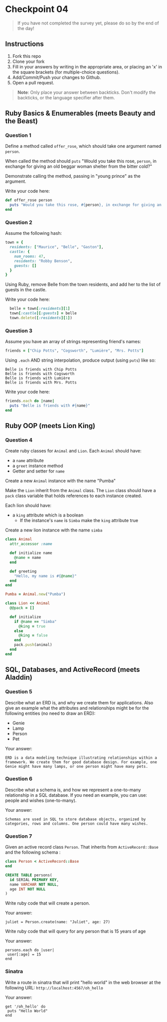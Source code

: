 # Checkpoint 04

> If you have not completed the survey yet,
please do so by the end of the day!

## Instructions

1. Fork this repo
2. Clone your fork
3. Fill in your answers by writing in the appropriate area, or placing an 'x' in
the square brackets (for multiple-choice questions).
4. Add/Commit/Push your changes to Github.
5. Open a pull request.

> **Note**: Only place your answer between backticks. Don't modify the backticks,
or the language specifier after them.

## Ruby Basics & Enumerables (meets Beauty and the Beast)

### Question 1

Define a method called `offer_rose`, which should take one argument named `person`.

When called the method should `puts` "Would you take this rose, `person`, in exchange for giving an old beggar woman shelter from the bitter cold?"

Demonstrate calling the method, passing in "young prince" as the argument.

Write your code here:
```ruby
def offer_rose person
  puts "Would you take this rose, #{person}, in exchange for giving an old beggar woman shelter from the bitter cold?"
end
```

### Question 2

Assume the following hash:

```ruby
town = {
  residents: ["Maurice", "Belle", "Gaston"],
  castle: {
    num_rooms: 47,
    residents: "Robby Benson",
    guests: []
  }
}
```

Using Ruby, remove Belle from the town residents, and
add her to the list of guests in the castle.

Write your code here:
```ruby
  belle = town[:residents][1]
  town[:castle][:guests] = belle
  town.delete([:residents][1])

```

### Question 3

Assume you have an array of strings representing friend's names:

```ruby
friends = ["Chip Potts", "Cogsworth", "Lumière", "Mrs. Potts"]
```

Using `.each` AND string interpolation, produce output (using `puts`) like so:

```
Belle is friends with Chip Potts
Belle is friends with Cogsworth
Belle is friends with Lumière
Belle is friends with Mrs. Potts
```

Write your code here:
```ruby
friends.each do |name|
  puts "Belle is friends with #{name}"
end
```
## Ruby OOP (meets Lion King)

### Question 4

Create ruby classes for `Animal` and `Lion`.
Each `Animal` should have:

- a `name` attribute
- a `greet` instance method
- Getter and setter for `name`

Create a new `Animal` instance with the name "Pumba"

Make the `Lion` inherit from the `Animal` class.
The `Lion` class should have a `pack` class variable that holds references to each instance created.

Each lion should have:
- a `king` attribute which is a boolean
  - If the instance's `name` is `Simba` make the `king` attribute true

Create a new lion instance with the name `simba`

```ruby
class Animal
  attr_accessor :name

  def initialize name
    @name = name
  end

  def greeting
    "Hello, my name is #{@name}"
  end
end

Pumba = Animal.new("Pumba")

class Lion << Animal
  @@pack = []

  def initialize
    if @name == "Simba"
      @king = true
    else
      @king = false
    end
    pack.push(animal)
  end
end
```

## SQL, Databases, and ActiveRecord (meets Aladdin)

### Question 5

Describe what an ERD is, and why we create them for applications. Also give an
example what the attributes and relationships might be for the following
entities (no need to draw an ERD):
* Genie
* Lamp
* Person
* Pet

Your answer:
```
ERD is a data modeling technique illustrating relationships within a framework. We create them for good database design. For example, one Genie might have many lamps, or one person might have many pets.
```

### Question 6

Describe what a schema is, and how we represent a one-to-many relationship in a
SQL database. If you need an example, you can use: people and wishes
(one-to-many).

Your answer:
```
Schemas are used in SQL to store database objects, organized by categories, rows and columns. One person could have many wishes.
```

### Question 7

Given an active record class `Person`. That inherits from `ActiveRecord::Base` and the following schema :
```ruby
class Person < ActiveRecord::Base
end
```

```sql
CREATE TABLE persons(
  id SERIAL PRIMARY KEY,
  name VARCHAR NOT NULL,
  age INT NOT NULL
)
```

Write ruby code that will create a person.

Your answer:
```
juliet = Person.create(name: "Juliet", age: 27)
```

Write ruby code that will query for any person that is 15 years of age

Your answer:
```
persons.each do |user|
 user[:age] = 15
end
```

### Sinatra

Write a route in sinatra that will print "hello world" in the web browser at the following URL: `http://localhost:4567/oh_hello`

Your answer:
```
get '/oh_hello' do
 puts "Hello World"
end
```
